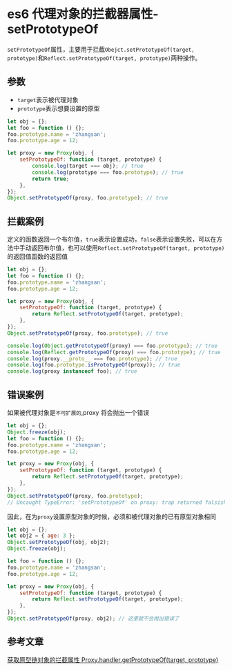<!-- Date: 2018-07-13 12:11 -->

# es6 代理对象的拦截器属性-setPrototypeOf

`setPrototypeOf`属性，主要用于拦截`Obejct.setPrototypeOf(target, prototype)`和`Reflect.setPrototypeOf(target, prototype)`两种操作。

## 参数

-   `target`表示被代理对象
-   `prototype`表示想要设置的原型

```js
let obj = {};
let foo = function () {};
foo.prototype.name = 'zhangsan';
foo.prototype.age = 12;

let proxy = new Proxy(obj, {
    setPrototypeOf: function (target, prototype) {
        console.log(target === obj); // true
        console.log(prototype === foo.prototype); // true
        return true;
    },
});
Object.setPrototypeOf(proxy, foo.prototype); // true
```

## 拦截案例

定义的函数返回一个布尔值，`true`表示设置成功，`false`表示设置失败，可以在方法中手动返回布尔值，也可以使用`Reflect.setPrototypeOf(target, prototype)`的返回值函数的返回值

```js
let obj = {};
let foo = function () {};
foo.prototype.name = 'zhangsan';
foo.prototype.age = 12;

let proxy = new Proxy(obj, {
    setPrototypeOf: function (target, prototype) {
        return Reflect.setPrototypeOf(target, prototype);
    },
});
Object.setPrototypeOf(proxy, foo.prototype); // true

console.log(Object.getPrototypeOf(proxy) === foo.prototype); // true
console.log(Reflect.getPrototypeOf(proxy) === foo.prototype); // true
console.log(proxy.__proto__ === foo.prototype); // true
console.log(foo.prototype.isPrototypeOf(proxy)); // true
console.log(proxy instanceof foo); // true
```

## 错误案例

如果被代理对象是`不可扩展的`,proxy 将会抛出一个错误

```js
let obj = {};
Object.freeze(obj);
let foo = function () {};
foo.prototype.name = 'zhangsan';
foo.prototype.age = 12;

let proxy = new Proxy(obj, {
    setPrototypeOf: function (target, prototype) {
        return Reflect.setPrototypeOf(target, prototype);
    },
});
Object.setPrototypeOf(proxy, foo.prototype);
// Uncaught TypeError: 'setPrototypeOf' on proxy: trap returned falsish
```

因此，在为`proxy`设置原型对象的时候，必须和被代理对象的已有原型对象相同

```js
let obj = {};
let obj2 = { age: 3 };
Object.setPrototypeOf(obj, obj2);
Object.freeze(obj);

let foo = function () {};
foo.prototype.name = 'zhangsan';
foo.prototype.age = 12;

let proxy = new Proxy(obj, {
    setPrototypeOf: function (target, prototype) {
        return Reflect.setPrototypeOf(target, prototype);
    },
});
Object.setPrototypeOf(proxy, obj2); // 这里就不会抛出错误了
```

## 参考文章

[获取原型链对象的拦截属性 Proxy.handler.getPrototypeOf(target, prototype)](../es6-proxy-getprototypeof)
